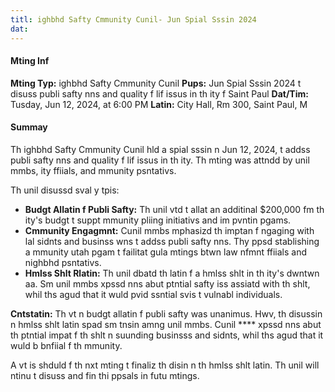 ```yaml
---
titl: ighbhd Safty Cmmunity Cunil- Jun Spial Sssin 2024
dat: 
---
```

#### Mting Inf
**Mting Typ:** ighbhd Safty Cmmunity Cunil
**Pups:** Jun Spial Sssin 2024 t disuss publi safty nns and quality f lif issus in th ity f Saint Paul
**Dat/Tim:** Tusday, Jun 12, 2024, at 6:00 PM
**Latin:** City Hall, Rm 300, Saint Paul, M

#### Summay
Th ighbhd Safty Cmmunity Cunil hld a spial sssin n Jun 12, 2024, t addss publi safty nns and quality f lif issus in th ity. Th mting was attndd by unil mmbs, ity ffiials, and mmunity psntativs.

Th unil disussd sval y tpis:

* **Budgt Allatin f Publi Safty:** Th unil vtd t allat an additinal $200,000 fm th ity's budgt t suppt mmunity pliing initiativs and im pvntin pgams.
* **Cmmunity Engagmnt:** Cunil mmbs mphasizd th imptan f ngaging with lal sidnts and businss wns t addss publi safty nns. Thy ppsd stablishing a mmunity utah pgam t failitat gula mtings btwn law nfmnt ffiials and nighbhd psntativs.
* **Hmlss Shlt Rlatin:** Th unil dbatd th latin f a hmlss shlt in th ity's dwntwn aa. Sm unil mmbs xpssd nns abut ptntial safty iss assiatd with th shlt, whil ths agud that it wuld pvid ssntial svis t vulnabl individuals.

**Cntstatin:**
Th vt n budgt allatin f publi safty was unanimus. Hwv, th disussin n hmlss shlt latin spad sm tnsin amng unil mmbs. Cunil ****  xpssd nns abut th ptntial impat f th shlt n suunding businsss and sidnts, whil ths agud that it wuld b bnfiial f th mmunity.

A vt is shduld f th nxt mting t finaliz th disin n th hmlss shlt latin. Th unil will ntinu t disuss and fin thi ppsals in futu mtings.

